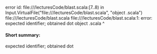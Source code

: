 error id: file://<WORKSPACE>/lecturesCode/blast.scala:[7..8) in Input.VirtualFile("file://<WORKSPACE>/lecturesCode/blast.scala", "object .scala")
file://<WORKSPACE>/lecturesCode/blast.scala
file://<WORKSPACE>/lecturesCode/blast.scala:1: error: expected identifier; obtained dot
object .scala
       ^
#### Short summary: 

expected identifier; obtained dot